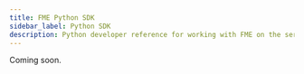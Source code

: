 ```yaml
---
title: FME Python SDK
sidebar_label: Python SDK
description: Python developer reference for working with FME on the server side
---
```

Coming soon.